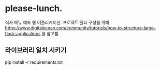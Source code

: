 # please-lunch.
식사 메뉴 예측 웹 어플리케이션.
프로젝트 폴더 구성을 위해 
https://www.digitalocean.com/community/tutorials/how-to-structure-large-flask-applications
를 참고함.

## 라이브러리 일치 시키기
pip install -r requirements.txt
